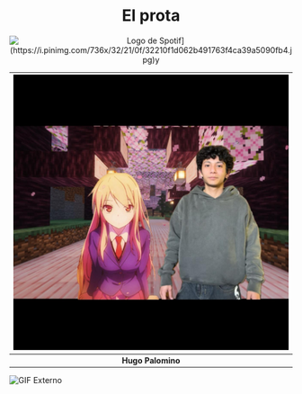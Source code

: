 <div align="center">

# El prota

<img src="[https://upload.wikimedia.org/wikipedia/commons/1/19/Spotify_logo_without_text.svg" width="100px" alt="Logo de Spotif](https://i.pinimg.com/736x/32/21/0f/32210f1d062b491763f4ca39a5090fb4.jpg)y"/>

</div>

| ![Hugo Palomino](https://github.com/HugoPalomino3cm/Tarea-2-Spotifind-/blob/d48628f1a78cbea3c8fe0ca7ac8cb5dbf44ae92a/fotoMia.png) |
|:--:|
| **Hugo Palomino** |

![GIF Externo](https://media4.giphy.com/media/BaLggE7K8JBXa/giphy.gif?cid=6c09b952t5y6qvyirq1cwyfho3t7n0yakeukr31271nty69u&ep=v1_gifs_search&rid=giphy.gif&ct=g)



